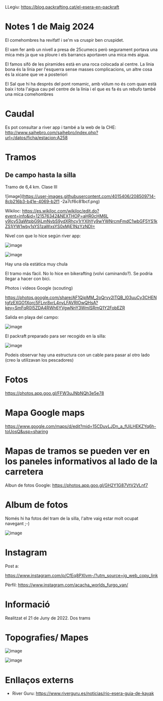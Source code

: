 LLegiu: https://blog.packrafting.cat/el-esera-en-packraft

# Notes 1 de Maig 2024

El comehombres ha revifat! i se'm va cruspir ben cruspidet.

El vam fer amb un nivell a presa de 25cumecs però segurament portava una mica més ja que va ploure i els barrancs aportaven una mica més aigua.

El famos sifó de les piramides està en una roca colocada al centre. La línia bona és la línia per l'esquerra sense masses complicacions, un altre cosa és la xicane que ve a posteriori

El Sal que hi ha després del pont romamic, amb vòlum no és com quan està baix i tota l'aigua cau pel centre de la línia i el que es fa és un rebufo també una mica comehombres

# Caudal

Es pot consultar a river app i també a la web de la CHE: http://www.saihebro.com/saihebro/index.php?url=/datos/ficha/estacion:A258

# Tramos

## De campo hasta la silla

Tramo de 6,4 km. Clase III

![image](https://user-images.githubusercontent.com/4015406/208509714-8cb216b3-b41e-4069-b2f1
-2a7cf6c81bcf.png)

Wikiloc: [https://es.wikiloc.com/wikiloc/edit.do?event=info&id=121576342&NEXTHOP=aHR0cHM6L
y9lcy53aWtpbG9jLmNvbS9ydXRhcy1rYXlhYy9wYWNrcmFmdC1wbGF5YS1kZS1jYW1wby1sYS1zaWxsYS0xMjE1NzYzNDI=](https://es.wikiloc.com/rutas-kayac/packraft-playa-de-campo-la-silla-121576342)

Nivel con que lo hice según river app:

![image](https://user-images.githubusercontent.com/4015406/208510432-acdded5b-d817-4e25-bc94-d76d6c718fc0.png)


![image](https://user-images.githubusercontent.com/4015406/208506185-b26f6750-2009-4f7f-ba8d-a73ef25528eb.png)

Hay una ola estàtica muy chula

El tramo más fàcil. No lo hice en bikerafting (volvi caminando?). Se podria llegar a hacer con bici.

Photos i vídeos Google (scouting)

https://photos.google.com/share/AF1QipMM_2oQrvy2lTQB_I03uuCy3CHENtgfzEXGO1Xorc5FLnr8xrL4nyLFAVRIOwQHsA?key=SmFqR0I5ZDA4RWh6YVgwNnY3WmlSRmQ1Y2FobEZR

Salida en playa del campo:

![image](https://user-images.githubusercontent.com/4015406/208509568-04e177d4-86c1-46da-8da0-244e166fd352.png)


El packraft preparado para ser recogido en la silla:

![image](https://user-images.githubusercontent.com/4015406/208509350-e6afc3b1-5892-4357-a959-d91281dddd5e.png)

Podeis observar hay una estructura con un cable para pasar al otro lado (creo la utilizavan los pescadores)

# Fotos

https://photos.app.goo.gl/FFW3uJNbNQh3e5e78

# Mapa Google maps

https://www.google.com/maps/d/edit?mid=15CDuvLJDn_a_fUiLHEKZYq6h-toUosQ&usp=sharing

# Mapas de tramos se pueden ver en los paneles informativos al lado de la carretera

Albun de fotos Google: https://photos.app.goo.gl/GH2Y1G87VtV2VLnf7


# Album de fotos

Només hi ha fotos del tram de la silla, l'altre vaig estar molt ocupat navegant ;-)

![image](https://user-images.githubusercontent.com/4015406/175023704-4269f86f-cfb8-4f7d-b400-85c2bd78b735.png)

# Instagram

Post a:

https://www.instagram.com/p/CfEq8PXIvm-/?utm_source=ig_web_copy_link

Pèrfil: https://www.instagram.com/acacha_worlds_furgo_van/

# Informació

Realitzat el 21 de Juny de 2022. Dos trams 

# Topografies/ Mapes

![image](https://user-images.githubusercontent.com/4015406/175016309-d30c20ab-afa3-4bfb-b16d-9ebf87b8d3a1.png)

![image](https://user-images.githubusercontent.com/4015406/175019894-888c946f-8a04-45ba-bc31-d0c4cca7c6c4.png)


# Enllaços externs 

- River Guru: https://www.riverguru.es/noticias/rio-esera-guia-de-kayak
